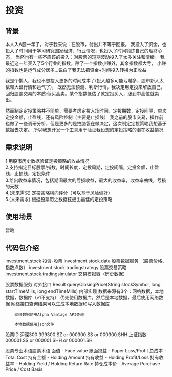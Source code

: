 # 投资

## 背景
本人入A股一年了，对于我来说：在股市，付出并不等于回报。
我投入了资金，也投入了时间用于学习研究国家经济、行业情况，也投入了时间锻炼自己的理财心态，
当然也有一些不应该的投入：对股票的短期波动投入了太多关注和情绪。
我最近这一年买入了5个行业的指数，除了一个指数小赚外，其余指数都大亏，
小赚的指数也是运气成分居多...说白了我无法把资金+时间投入转换为正收益

我是个懒人，我也不想投入更多的时间成本了(投入越多可能亏越多，股市新人太依赖大盘行情和运气了)，
既然无法预测、判断行情，我决定用定投来解放自己，回归股票交易的本质:低买高卖。某个指数低估了就定投买入，涨到中高位就卖出。

然而制定定投策略并不简单，需要考虑定投入场时间，定投期数，定投间隔，单次定投金额，止盈线，还有风险控制（主要是止损线）
我之前的股市交易，操作前也做了一些调研分析，但是更多的是拍脑袋在做决定，这次制定定投策略我想基于数据去决定。
所以我想开发一个工具用于验证我设想的定投策略的潜在收益情况

## 需求说明
1.用股市历史数据验证定投策略的收益情况    &nbsp;  
2.支持指定目标股票/指数，时间长度，定投周期，定投间隔，定投金额，止盈线，止损线，定投条件  &nbsp;  
3.给出收益率情况，包括期间最大的亏损收益，最大的收益率，收益率曲线，亏损的天数    &nbsp;  
4.(未来需求) 定投策略横向评分（可以基于风险偏好）     &nbsp;  
5.(未来需求) 根据股票历史数据挖掘出最佳的定投策略     &nbsp;

## 使用场景
暂略

## 代码包介绍
investment.stock                        投资-股票
investment.stock.data                   股票数据服务 （股票价格、指数点数）
investment.stock.tradingstrategy        股票交易策略
investment.stock.tradingsimulator       交易模拟器（历史数据）

股票数据服务
    对外接口
        Result queryClosingPrice(String stockSymbol, long startTimeMills, long endTimeMills)
    内部实现
        数据来源有3个：网络数据，本地数据，数据库（v1不支持）
        优先使用数据库，然后是本地数据，最后使用网络数据
        网络接口查询结果可以生成本地数据和写入数据库
        
        网络数据使用Alpha Vantage API查询

        本地数据使用json文件




股票ID
沪深300    399300.SZ or 000300.SS or 000300.SHH 
上证指数   000001.SS or 000001.SHH or 000001.SH


股票专业术语股票术语
面值 - Face value
账面损益 - Paper Loss/Profit
总成本 - Total Cost
持有金额 - Holding Amount
持有收益 - Holding Profit/Loss
持有收益率 - Holding Yield / Holding Return Rate
持仓成本价 - Average Purchase Price / Cost Basis